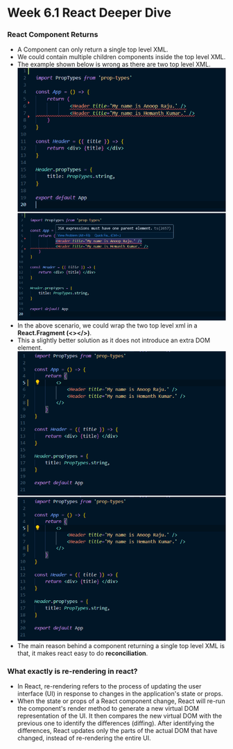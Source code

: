 # Week 6.1 React Deeper Dive

### React Component Returns
- A Component can only return a single top level XML.
- We could contain multiple children components inside the top level XML.
- The example shown below is wrong as there are two top level XML.
![Two top level XML](/week%206/week-6.1/images/two-top-level-xml.png)
![Two top level XML error](/week%206/week-6.1/images/two-top-level-xml-error.png)
- In the above scenario, we could wrap the two top level xml in a **React.Fragment (<></>)**.
- This a slightly better solution as it does not introduce an extra DOM element.
![with react fragment ](/week%206/week-6.1/images/top-level-frament-symbol.png)
![with react fragment](/week%206/week-6.1/images/top-level-react-fragment-component.png)
- The main reason behind a component returning a single top level XML is that, it makes react easy to do **reconciliation**.  

### What exactly is re-rendering in react?
- In React, re-rendering refers to the process of updating the user interface (UI) in response to changes in the application's state or props. 
- When the state or props of a React component change, React will re-run the component's render method to generate a new virtual DOM representation of the UI. It then compares the new virtual DOM with the previous one to identify the differences (diffing). After identifying the differences, React updates only the parts of the actual DOM that have changed, instead of re-rendering the entire UI.
